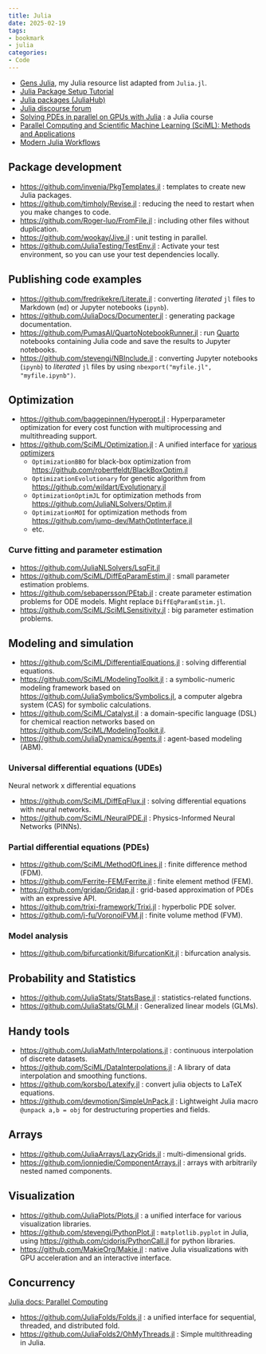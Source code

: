 ```yaml
---
title: Julia
date: 2025-02-19
tags:
- bookmark
- julia
categories:
- Code
---
```


- [Gens Julia](https://gensjulia.pages.dev/), my Julia resource list adapted from `Julia.jl`.
- [Julia Package Setup Tutorial](https://bjack205.github.io/tutorial/2021/07/16/julia_package_setup.html)
- [Julia packages (JuliaHub)](https://juliahub.com/ui/Packages)
- [Julia discourse forum](https://discourse.julialang.org/)
- [Solving PDEs in parallel on GPUs with Julia](https://pde-on-gpu.vaw.ethz.ch/) : a Julia course
- [Parallel Computing and Scientific Machine Learning (SciML): Methods and Applications](https://book.sciml.ai/)
- [Modern Julia Workflows](https://modernjuliaworkflows.github.io/)

<!-- more -->

## Package development

- https://github.com/invenia/PkgTemplates.jl : templates to create new Julia packages.
- https://github.com/timholy/Revise.jl : reducing the need to restart when you make changes to code.
- https://github.com/Roger-luo/FromFile.jl : including other files without duplication.
- https://github.com/wookay/Jive.jl : unit testing in parallel.
- https://github.com/JuliaTesting/TestEnv.jl : Activate your test environment, so you can use your test dependencies locally.

## Publishing code examples

- https://github.com/fredrikekre/Literate.jl : converting _literated_ `jl` files to Markdown (`md`) or Jupyter notebooks (`ipynb`).
- https://github.com/JuliaDocs/Documenter.jl : generating package documentation.
- https://github.com/PumasAI/QuartoNotebookRunner.jl : run [Quarto](https://quarto.org/) notebooks containing Julia code and save the results to Jupyter notebooks.
- https://github.com/stevengj/NBInclude.jl : converting Jupyter notebooks (`ipynb`) to _literated_ `jl` files by using `nbexport("myfile.jl", "myfile.ipynb")`.

## Optimization

- https://github.com/baggepinnen/Hyperopt.jl : Hyperparameter optimization for every cost function with multiprocessing and multithreading support.
- https://github.com/SciML/Optimization.jl : A unified interface for [various optimizers](https://docs.sciml.ai/Optimization/stable/#Overview-of-the-Optimizers)
    - `OptimizationBBO` for black-box optimization from https://github.com/robertfeldt/BlackBoxOptim.jl
    - `OptimizationEvolutionary` for genetic algorithm from https://github.com/wildart/Evolutionary.jl
    - `OptimizationOptimJL` for optimization methods from https://github.com/JuliaNLSolvers/Optim.jl
    - `OptimizationMOI` for optimization methods from https://github.com/jump-dev/MathOptInterface.jl
    - etc.

### Curve fitting and parameter estimation

- https://github.com/JuliaNLSolvers/LsqFit.jl
- https://github.com/SciML/DiffEqParamEstim.jl : small parameter estimation problems.
- https://github.com/sebapersson/PEtab.jl : create parameter estimation problems for ODE models. Might replace `DiffEqParamEstim.jl`.
- https://github.com/SciML/SciMLSensitivity.jl : big parameter estimation problems.

## Modeling and simulation

- https://github.com/SciML/DifferentialEquations.jl : solving differential equations.
- https://github.com/SciML/ModelingToolkit.jl : a symbolic-numeric modeling framework based on https://github.com/JuliaSymbolics/Symbolics.jl, a computer algebra system (CAS) for symbolic calculations.
- https://github.com/SciML/Catalyst.jl : a domain-specific language (DSL) for chemical reaction networks based on https://github.com/SciML/ModelingToolkit.jl.
- https://github.com/JuliaDynamics/Agents.jl : agent-based modeling (ABM).

### Universal differential equations (UDEs)

Neural network x differential equations

- https://github.com/SciML/DiffEqFlux.jl : solving differential equations with neural networks.
- https://github.com/SciML/NeuralPDE.jl : Physics-Informed Neural Networks (PINNs).

### Partial differential equations (PDEs)

- https://github.com/SciML/MethodOfLines.jl : finite difference method (FDM).
- https://github.com/Ferrite-FEM/Ferrite.jl : finite element method (FEM).
- https://github.com/gridap/Gridap.jl : grid-based approximation of PDEs with an expressive API.
- https://github.com/trixi-framework/Trixi.jl : hyperbolic PDE solver.
- https://github.com/j-fu/VoronoiFVM.jl : finite volume method (FVM).

### Model analysis

- https://github.com/bifurcationkit/BifurcationKit.jl : bifurcation analysis.

## Probability and Statistics

- https://github.com/JuliaStats/StatsBase.jl : statistics-related functions.
- https://github.com/JuliaStats/GLM.jl : Generalized linear models (GLMs).

## Handy tools

- https://github.com/JuliaMath/Interpolations.jl : continuous interpolation of discrete datasets.
- https://github.com/SciML/DataInterpolations.jl : A library of data interpolation and smoothing functions.
- https://github.com/korsbo/Latexify.jl : convert julia objects to LaTeX equations.
- https://github.com/devmotion/SimpleUnPack.jl : Lightweight Julia macro `@unpack a,b = obj` for destructuring properties and fields.

## Arrays

- https://github.com/JuliaArrays/LazyGrids.jl : multi-dimensional grids.
- https://github.com/jonniedie/ComponentArrays.jl : arrays with arbitrarily nested named components.

## Visualization

- https://github.com/JuliaPlots/Plots.jl : a unified interface for various visualization libraries.
- https://github.com/stevengj/PythonPlot.jl : `matplotlib.pyplot` in Julia, using https://github.com/cjdoris/PythonCall.jl for python libraries.
- https://github.com/MakieOrg/Makie.jl : native Julia visualizations with GPU acceleration and an interactive interface.

## Concurrency

[Julia docs: Parallel Computing](https://docs.julialang.org/en/v1/manual/parallel-computing/)

- https://github.com/JuliaFolds/Folds.jl : a unified interface for sequential, threaded, and distributed fold.
- https://github.com/JuliaFolds2/OhMyThreads.jl : Simple multithreading in Julia.

